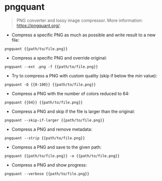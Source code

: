 # pngquant

> PNG converter and lossy image compressor.
> More information: <https://pngquant.org/>.

- Compress a specific PNG as much as possible and write result to a new file:

`pngquant {{path/to/file.png}}`

- Compress a specific PNG and override original:

`pngquant --ext .png -f {{path/to/file.png}}`

- Try to compress a PNG with custom quality (skip if below the min value):

`pngquant -Q {{0-100}} {{path/to/file.png}}`

- Compress a PNG with the number of colors reduced to 64:

`pngquant {{64}} {{path/to/file.png}}`

- Compress a PNG and skip if the file is larger than the original:

`pngquant --skip-if-larger {{path/to/file.png}}`

- Compress a PNG and remove metadata:

`pngquant --strip {{path/to/file.png}}`

- Compress a PNG and save to the given path:

`pngquant {{path/to/file.png}} -o {{path/to/file.png}}`

- Compress a PNG and show progress:

`pngquant --verbose {{path/to/file.png}}`

